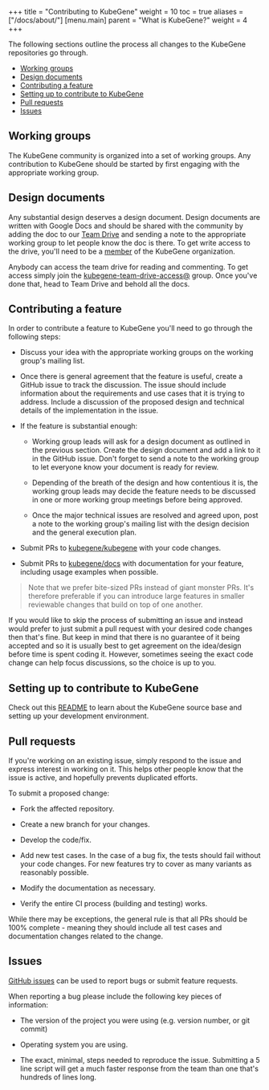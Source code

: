+++
title = "Contributing to KubeGene"
weight = 10
toc = true
aliases = ["/docs/about/"]
[menu.main]
  parent = "What is KubeGene?"
  weight = 4
+++

The following sections outline the process all changes to the KubeGene
repositories go through.

- [Working groups](#working-groups)
- [Design documents](#design-documents)
- [Contributing a feature](#contributing-a-feature)
- [Setting up to contribute to KubeGene](#setting-up-to-contribute-to-kubegene)
- [Pull requests](#pull-requests)
- [Issues](#issues)

## Working groups

The KubeGene community is organized into a set of working groups.
Any contribution to KubeGene should be started by first engaging with the appropriate working group.

## Design documents

Any substantial design deserves a design document. Design documents are written with Google Docs and
should be shared with the community by adding the doc to our [Team Drive](TBD)
and sending a note to the appropriate working group to let people know the doc is there. To get write access
to the drive, you'll need to be a [member](/docs/about/roles/#member) of the KubeGene organization.

Anybody can access the team drive for reading and commenting. To get access simply join the
[kubegene-team-drive-access@](TBD) group.
Once you've done that, head to Team Drive and
behold all the docs.

## Contributing a feature

In order to contribute a feature to KubeGene you'll need to go through the following steps:

- Discuss your idea with the appropriate working groups on the working
group's mailing list.

- Once there is general agreement that the feature is useful, create a GitHub issue to track the discussion. The issue should include information
about the requirements and use cases that it is trying to address. Include a discussion of the proposed design and technical details of the
implementation in the issue.

- If the feature is substantial enough:

  - Working group leads will ask for a design document as outlined in the previous section.
  Create the design document and add a link to it in the GitHub issue. Don't forget to send a note to the
  working group to let everyone know your document is ready for review.

  - Depending of the breath of the design and how contentious it is, the working group leads may decide
  the feature needs to be discussed in one or more working group meetings before being approved.

  - Once the major technical issues are resolved and agreed upon, post a note to the working group's mailing
  list with the design decision and the general execution plan.

- Submit PRs to [kubegene/kubegene](https://github.com/kubegene/kubegene) with your code changes.

- Submit PRs to [kubegene/docs](https://github.com/kubegene/website) with
documentation for your feature, including usage examples when possible.

> Note that we prefer bite-sized PRs instead of giant monster PRs. It's therefore preferable if you
can introduce large features in smaller reviewable changes that build on top of one another.

If you would like to skip the process of submitting an issue and
instead would prefer to just submit a pull request with your desired
code changes then that's fine. But keep in mind that there is no guarantee
of it being accepted and so it is usually best to get agreement on the
idea/design before time is spent coding it. However, sometimes seeing the
exact code change can help focus discussions, so the choice is up to you.

## Setting up to contribute to KubeGene

Check out this [README](https://github.com/kubegene/kubegene/blob/master/README.md) to learn about
the KubeGene source base and setting up your development environment.

## Pull requests

If you're working on an existing issue, simply respond to the issue and express
interest in working on it. This helps other people know that the issue is
active, and hopefully prevents duplicated efforts.

To submit a proposed change:

- Fork the affected repository.

- Create a new branch for your changes.

- Develop the code/fix.

- Add new test cases. In the case of a bug fix, the tests should fail
  without your code changes. For new features try to cover as many
  variants as reasonably possible.

- Modify the documentation as necessary.

- Verify the entire CI process (building and testing) works.

While there may be exceptions, the general rule is that all PRs should
be 100% complete - meaning they should include all test cases and documentation
changes related to the change.


## Issues

[GitHub issues](https://github.com/kubegene/kubegene/issues) can be used to report bugs or submit feature requests.

When reporting a bug please include the following key pieces of information:

- The version of the project you were using (e.g. version number,
  or git commit)

- Operating system you are using.

- The exact, minimal, steps needed to reproduce the issue.
  Submitting a 5 line script will get a much faster response from the team
  than one that's hundreds of lines long.

